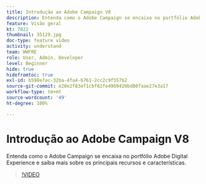 ```yaml
---
title: Introdução ao Adobe Campaign V8
description: Entenda como o Adobe Campaign se encaixa no portfólio Adobe Digital Experience e saiba mais sobre os principais recursos e características.
feature: Visão geral
kt: 7822
thumbnail: 35129.jpg
doc-type: feature video
activity: understand
team: WWFRE
role: User, Admin, Developer
level: Beginner
hide: true
hidefromtoc: true
exl-id: b598e7ac-32ba-4fa4-b761-2cc2c9f557b2
source-git-commit: e28e2f83ef1cbf82fe4969420bd80faae27e3a17
workflow-type: tm+mt
source-wordcount: '49'
ht-degree: 100%

---
```


# Introdução ao Adobe Campaign V8

Entenda como o Adobe Campaign se encaixa no portfólio Adobe Digital Experience e saiba mais sobre os principais recursos e características.

>[!VIDEO](https://video.tv.adobe.com/v/35129?quality=12)
